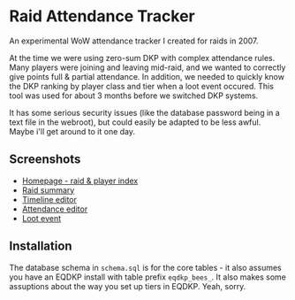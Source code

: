 Raid Attendance Tracker
=======================

An experimental WoW attendance tracker I created for raids in 2007.

At the time we were using zero-sum DKP with complex attendance rules. Many players were joining and leaving mid-raid, and we wanted to correctly give points full & partial attendance. In addition, we needed to quickly know the DKP ranking by player class and tier when a loot event occured. This tool was used for about 3 months before we switched DKP systems.

It has some serious security issues (like the database password being in a text file in the webroot), but could easily be adapted to be less awful. Maybe i'll get around to it one day.


## Screenshots

* <a href="http://github.iamcal.com/AttendanceTracker/index.png">Homepage - raid & player index</a>
* <a href="http://github.iamcal.com/AttendanceTracker/raid.png">Raid summary</a>
* <a href="http://github.iamcal.com/AttendanceTracker/timeline.png">Timeline editor</a>
* <a href="http://github.iamcal.com/AttendanceTracker/attendance.png">Attendance editor</a>
* <a href="http://github.iamcal.com/AttendanceTracker/loot.png">Loot event</a>


## Installation

The database schema in <code>schema.sql</code> is for the core tables - it also assumes you have an EQDKP install with table prefix <code>eqdkp_bees_</code>. It also makes some assuptions about the way you set up tiers in EQDKP. Yeah, sorry.